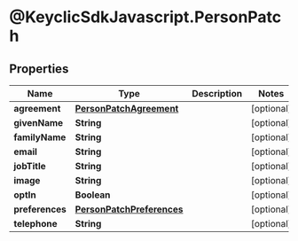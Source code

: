 # @KeyclicSdkJavascript.PersonPatch

## Properties
Name | Type | Description | Notes
------------ | ------------- | ------------- | -------------
**agreement** | [**PersonPatchAgreement**](PersonPatchAgreement.md) |  | [optional] 
**givenName** | **String** |  | [optional] 
**familyName** | **String** |  | [optional] 
**email** | **String** |  | [optional] 
**jobTitle** | **String** |  | [optional] 
**image** | **String** |  | [optional] 
**optIn** | **Boolean** |  | [optional] 
**preferences** | [**PersonPatchPreferences**](PersonPatchPreferences.md) |  | [optional] 
**telephone** | **String** |  | [optional] 


